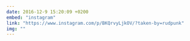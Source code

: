 ```yaml
---
date: 2016-12-9 15:20:09 +0200
embed: "instagram"
link: "https://www.instagram.com/p/BKQrvyLjkOV/?taken-by=rudpunk"
img: ""
---
```

